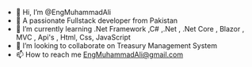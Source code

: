 - 👋 Hi, I’m @EngMuhammadAli
- 👀 A passionate Fullstack developer from Pakistan
- 🌱 I’m currently learning  .Net Framework ,C# ,.Net , .Net Core , Blazor , MVC , Api's , Html, Css, JavaScript
- 💞️ I’m looking to collaborate on Treasury Management System
- 📫 How to reach me EngMuhammadAli@gmail.com

<!---
EngMuhammadAli/EngMuhammadAli is a ✨ special ✨ repository because its `README.md` (this file) appears on your GitHub profile.
You can click the Preview link to take a look at your changes.
--->
